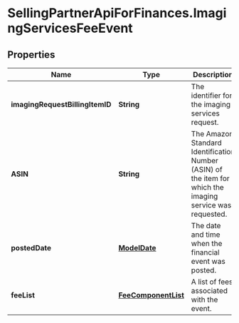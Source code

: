 # SellingPartnerApiForFinances.ImagingServicesFeeEvent

## Properties
Name | Type | Description | Notes
------------ | ------------- | ------------- | -------------
**imagingRequestBillingItemID** | **String** | The identifier for the imaging services request. | [optional] 
**ASIN** | **String** | The Amazon Standard Identification Number (ASIN) of the item for which the imaging service was requested. | [optional] 
**postedDate** | [**ModelDate**](ModelDate.md) | The date and time when the financial event was posted. | [optional] 
**feeList** | [**FeeComponentList**](FeeComponentList.md) | A list of fees associated with the event. | [optional] 


